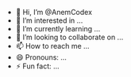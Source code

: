 - 👋 Hi, I’m @AnemCodex
- 👀 I’m interested in ...
- 🌱 I’m currently learning ...
- 💞️ I’m looking to collaborate on ...
- 📫 How to reach me ...
- 😄 Pronouns: ...
- ⚡ Fun fact: ...

<!---
AnemCodex/AnemCodex is a ✨ special ✨ repository because its `README.md` (this file) appears on your GitHub profile.
You can click the Preview link to take a look at your changes.
--->
